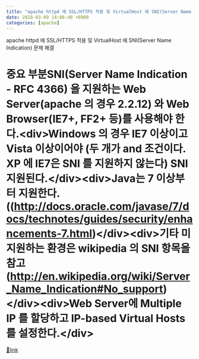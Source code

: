 ```yaml
---
title: "apache httpd 에 SSL/HTTPS 적용 및 VirtualHost 에 SNI(Server Name Indication) 문제 해결. 다중 도메인 443 사용 ssl"
date: 2018-03-09 14:06:40 +0900
categories: [apache]
---
```


apache httpd 에 SSL/HTTPS 적용 및 VirtualHost 에 SNI(Server Name Indication) 문제 해결

  
# 중요 부분SNI(Server Name Indication - RFC 4366) 을 지원하는 Web Server(**apache 의 경우 2.2.12**) 와 Web Browser(**IE7+, FF2+ 등**)를 사용해야 한다.&lt;div&gt;Windows 의 경우 IE7 이상이고 Vista 이상이어야 (두 개가 and 조건이다. XP 에 IE7은 SNI 를 지원하지 않는다) SNI 지원된다.&lt;/div&gt;&lt;div&gt;Java는 7 이상부터 지원한다. ((http://docs.oracle.com/javase/7/docs/technotes/guides/security/enhancements-7.html)&lt;/div&gt;&lt;div&gt;기타 미지원하는 환경은 wikipedia 의 SNI 항목을 참고(http://en.wikipedia.org/wiki/Server_Name_Indication#No_support)&lt;/div&gt;&lt;div&gt;Web Server에 Multiple IP 를 할당하고 IP-based Virtual Hosts 를 설정한다.&lt;/div&gt;


[🔗link](http://www.mins01.com/mh/tech/read/1144)
